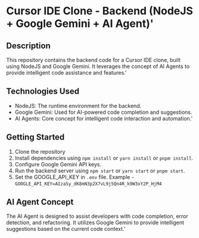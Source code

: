 # Cursor IDE Clone - Backend (NodeJS + Google Gemini + AI Agent)' 

## Description
This repository contains the backend code for a Cursor IDE clone, built using NodeJS and Google Gemini. It leverages the concept of AI Agents to provide intelligent code assistance and features.' 

## Technologies Used
*   NodeJS: The runtime environment for the backend.
*   Google Gemini: Used for AI-powered code completion and suggestions.
*   AI Agents: Core concept for intelligent code interaction and automation.' 

## Getting Started
1. Clone the repository
2. Install dependencies using `npm install` or `yarn install` or `pnpm install`.
3. Configure Google Gemini API keys.
4. Run the backend server using `npm start` or `yarn start` or `pnpm start`.
5. Set the GOOGLE_API_KEY in `.env` file. Example - `GOOGLE_API_KEY=AIzaSy_dK8mN3p2X7vL9j5Qn4R_k9W3xY2P_HjM4`

## AI Agent Concept
The AI Agent is designed to assist developers with code completion, error detection, and refactoring. It utilizes Google Gemini to provide intelligent suggestions based on the current code context.' 
